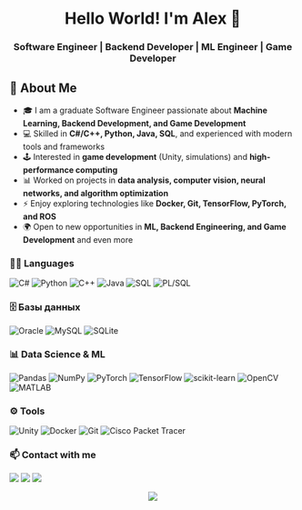 <h1 align="center">Hello World! I'm Alex 👋
<h3 align="center">Software Engineer | Backend Developer | ML Engineer | Game Developer</h3>

## 🚀 About Me  

- 🎓 I am a graduate Software Engineer passionate about **Machine Learning, Backend Development, and Game Development**  
- 💻 Skilled in **C#/C++, Python, Java, SQL**, and experienced with modern tools and frameworks  
- 🕹️ Interested in **game development** (Unity, simulations) and **high-performance computing**  
- 📊 Worked on projects in **data analysis, computer vision, neural networks, and algorithm optimization**  
- ⚡ Enjoy exploring technologies like **Docker, Git, TensorFlow, PyTorch, and ROS**  
- 🌍 Open to new opportunities in **ML, Backend Engineering, and Game Development** and even more


### 👩‍💻 Languages
![C#](https://img.shields.io/badge/C%23-239120?style=flat&logo=c-sharp&logoColor=white)
![Python](https://img.shields.io/badge/Python-3776AB?style=flat&logo=python&logoColor=white)
![C++](https://img.shields.io/badge/C++-00599C?style=flat&logo=cplusplus&logoColor=white)
![Java](https://img.shields.io/badge/Java-007396?style=flat&logo=openjdk&logoColor=white)
![SQL](https://img.shields.io/badge/SQL-4479A1?style=flat&logo=database&logoColor=white)
![PL/SQL](https://img.shields.io/badge/PL%2FSQL-F80000?style=flat&logo=oracle&logoColor=white)

### 🗄️ Базы данных
![Oracle](https://img.shields.io/badge/Oracle-F80000?style=flat&logo=oracle&logoColor=white)
![MySQL](https://img.shields.io/badge/MySQL-4479A1?style=flat&logo=mysql&logoColor=white)
![SQLite](https://img.shields.io/badge/SQLite-003B57?style=flat&logo=sqlite&logoColor=white)

### 📊 Data Science & ML
![Pandas](https://img.shields.io/badge/Pandas-150458?style=flat&logo=pandas&logoColor=white)
![NumPy](https://img.shields.io/badge/NumPy-013243?style=flat&logo=numpy&logoColor=white)
![PyTorch](https://img.shields.io/badge/PyTorch-EE4C2C?style=flat&logo=pytorch&logoColor=white)
![TensorFlow](https://img.shields.io/badge/TensorFlow-FF6F00?style=flat&logo=tensorflow&logoColor=white)
![scikit-learn](https://img.shields.io/badge/scikit--learn-F7931E?style=flat&logo=scikit-learn&logoColor=white)
![OpenCV](https://img.shields.io/badge/OpenCV-5C3EE8?style=flat&logo=opencv&logoColor=white)
![MATLAB](https://img.shields.io/badge/MATLAB-0076A8?style=flat&logo=mathworks&logoColor=white)

### ⚙️ Tools
![Unity](https://img.shields.io/badge/Unity-100000?style=flat&logo=unity&logoColor=white)
![Docker](https://img.shields.io/badge/Docker-2496ED?style=flat&logo=docker&logoColor=white)
![Git](https://img.shields.io/badge/Git-F05032?style=flat&logo=git&logoColor=white)
![Cisco Packet Tracer](https://img.shields.io/badge/Cisco%20Packet%20Tracer-1BA0D7?style=flat&logo=cisco&logoColor=white)

### 📫 Contact with me
<p align="left">
  <a href="mailto:alexa.kitina@mail.ru"><img src="https://img.shields.io/badge/Email-D14836?style=flat&logo=gmail&logoColor=white"/></a>
  <a href="https://github.com/milisentrum"><img src="https://img.shields.io/badge/GitHub-100000?style=flat&logo=github&logoColor=white"/></a>
  <a href="[https://www.linkedin.com/in/yourprofile/](https://www.linkedin.com/in/alexandra-nikitina-ab9745384/)"><img src="https://img.shields.io/badge/LinkedIn-0A66C2?style=flat&logo=linkedin&logoColor=white"/></a>
</p>



<p align="center">
  <img src="https://github-readme-stats.vercel.app/api/top-langs/?username=milisentrum&layout=compact&theme=default" />
</p>


